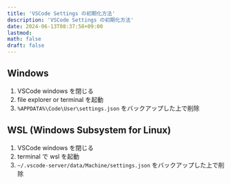 ```yaml
---
title: 'VSCode Settings の初期化方法'
description: 'VSCode Settings の初期化方法'
date: 2024-06-13T08:37:58+09:00
lastmod: 
math: false
draft: false
---
```


## Windows

1. VSCode windows を閉じる
2. file explorer or terminal を起動
2. ``%APPDATA%\Code\User\settings.json`` をバックアップした上で削除

## WSL (Windows Subsystem for Linux)

1. VSCode windows を閉じる
2. terminal で wsl を起動
3. ``~/.vscode-server/data/Machine/settings.json`` をバックアップした上で削除
